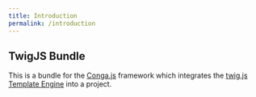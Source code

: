 ```yaml
---
title: Introduction
permalink: /introduction
---
```


## TwigJS Bundle

This is a bundle for the [Conga.js](https://github.com/congajs/conga) framework which 
integrates the [twig.js Template Engine](https://github.com/twigjs/twig.js) into a project.

